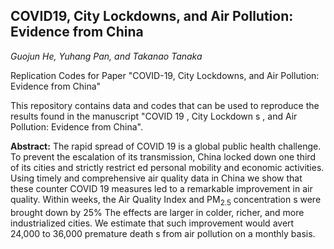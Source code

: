 ## COVID19, City Lockdowns, and Air Pollution: Evidence from China
*Guojun He, Yuhang Pan, and Takanao Tanaka*

Replication Codes for Paper "COVID-19, City Lockdowns, and Air Pollution: Evidence from China"

This repository contains data and codes that can be used to reproduce the results found in the manuscript "COVID 19 , City Lockdown s , and Air Pollution: Evidence from China". 

**Abstract:** The rapid spread of COVID 19 is a global public health challenge. To prevent the escalation of its transmission, China locked down one third of its cities and strictly restrict ed personal mobility and economic activities. Using timely and comprehensive air quality data in China we show that these counter COVID 19 measures led to a remarkable improvement in air quality. Within weeks, the Air Quality Index and PM<sub>2.5</sub> concentration s were brought down by 25\% The effects are larger in colder, richer, and more industrialized cities. We estimate that such improvement would avert 24,000 to 36,000 premature death s from air pollution on a monthly basis.

